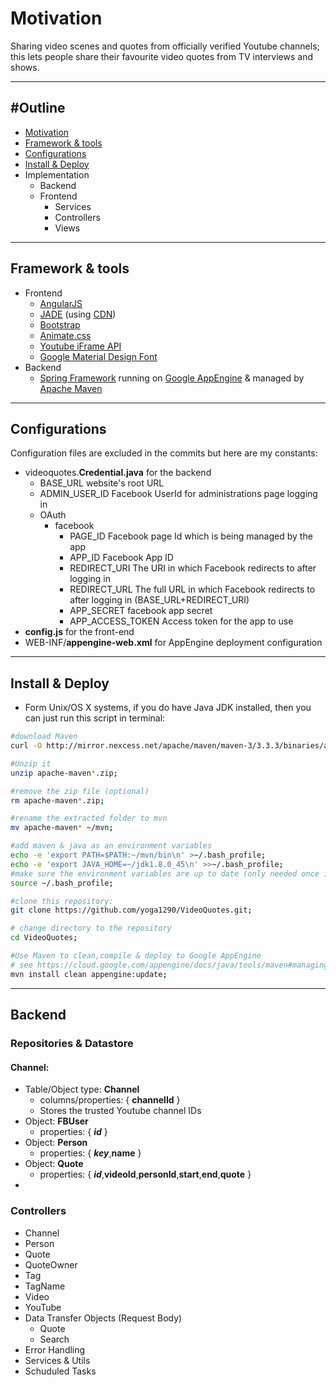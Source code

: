 # Motivation

Sharing video scenes and quotes from officially verified Youtube channels; this lets people share their favourite video quotes from TV interviews and shows.

------------------------


#Outline
-------

+ [Motivation](#Motivation)
+ [Framework & tools](#framework-tools)
+  [Configurations](#configurations)
+ [Install & Deploy](#install-deploy)
+ Implementation
	+ Backend
	+ Frontend
		+ Services
		+ Controllers
		+ Views


-----------------------------------

## Framework & tools

+ Frontend
	+ [AngularJS](https://angularjs.org)
	+ [JADE](http://jade-lang.com) (using [CDN](http://cdnjs.com/libraries/jade))
	+ [Bootstrap](http://getbootstrap.com)
	+ [Animate.css](https://daneden.github.io/animate.css/)
	+ [Youtube iFrame API](https://developers.google.com/youtube/iframe_api_reference)
	+ [Google Material Design Font](https://www.google.com/design/icons/)
+ Backend
	+ [Spring Framework](http://projects.spring.io/spring-framework/) running on [Google AppEngine](https://cloud.google.com/appengine/) & managed by [Apache Maven](https://cloud.google.com/appengine/docs/java/tools/maven)


------------------------

## Configurations

Configuration files are excluded in the commits but here are my constants:

+ videoquotes.**Credential.java** for the backend
	+ BASE_URL
		website's root URL
	+ ADMIN_USER_ID
		Facebook UserId for administrations page logging in
	+ OAuth
		+ facebook
			+ PAGE_ID
				Facebook page Id which is being managed by the app
			+ APP_ID
				Facebook App ID
			+ REDIRECT_URI
				The URI in which Facebook redirects to after logging in
			+ REDIRECT_URL
				The full URL in which Facebook redirects to after logging in (BASE_URL+REDIRECT_URI)
			+ APP_SECRET
				facebook app secret
			+ APP_ACCESS_TOKEN
				Access token for the app to use
+ **config.js** for the front-end
+ WEB-INF/**appengine-web.xml** for AppEngine deployment configuration

----------------------------------

## Install & Deploy

+ Form Unix/OS X systems, if you do have Java JDK installed, then you can just run this script in terminal:
```bash
#download Maven
curl -O http://mirror.nexcess.net/apache/maven/maven-3/3.3.3/binaries/apache-maven-3.3.3-bin.zip;

#Unzip it
unzip apache-maven*.zip;

#remove the zip file (optional)
rm apache-maven*.zip;

#rename the extracted folder to mvn
mv apache-maven* ~/mvn;

#add maven & java as an environment variables 
echo -e 'export PATH=$PATH:~/mvn/bin\n' >~/.bash_profile;
echo -e 'export JAVA_HOME=~/jdk1.8.0_45\n' >>~/.bash_profile;
#make sure the environment variables are up to date (only needed once in OS X):
source ~/.bash_profile;

#clone this repository:
git clone https://github.com/yoga1290/VideoQuotes.git;

# change directory to the repository
cd VideoQuotes;

#Use Maven to clean,compile & deploy to Google AppEngine
# see https://cloud.google.com/appengine/docs/java/tools/maven#managing_versions_with_versions-maven-plugin_command_options
mvn install clean appengine:update;
```


--------------------

## Backend

### Repositories & Datastore

#### Channel:
+ Table/Object type: **Channel**
	+ columns/properties: { **channelId** }
	+ Stores the trusted Youtube channel IDs
+ Object: **FBUser**
	+ properties: { **_id_** }
+ Object: **Person**
	+ properties: { **_key_**,**name** }
+ Object: **Quote**
	+ properties: { **_id_**,**videoId**,**personId**,**start**,**end**,**quote** }
+ 


### Controllers
+ Channel
+ Person
+ Quote
+ QuoteOwner
+ Tag
+ TagName
+ Video
+ YouTube
+ Data Transfer Objects (Request Body)
	+ Quote
	+ Search
+ Error Handling
+ Services & Utils
+ Schuduled Tasks